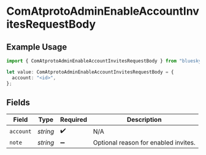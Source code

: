 # ComAtprotoAdminEnableAccountInvitesRequestBody

## Example Usage

```typescript
import { ComAtprotoAdminEnableAccountInvitesRequestBody } from "bluesky/models/operations";

let value: ComAtprotoAdminEnableAccountInvitesRequestBody = {
  account: "<id>",
};
```

## Fields

| Field                                | Type                                 | Required                             | Description                          |
| ------------------------------------ | ------------------------------------ | ------------------------------------ | ------------------------------------ |
| `account`                            | *string*                             | :heavy_check_mark:                   | N/A                                  |
| `note`                               | *string*                             | :heavy_minus_sign:                   | Optional reason for enabled invites. |